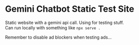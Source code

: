 # Gemini Chatbot Static Test Site

Static website with a gemini api call. Using for testing stuff.  
Can run locally with something like `npx serve .`

Remember to disable ad blockers when testing ads...  
